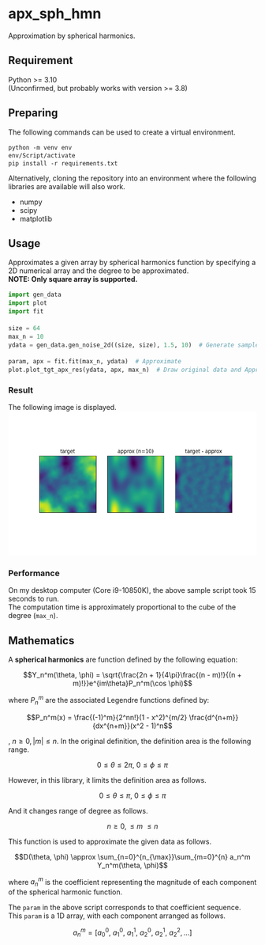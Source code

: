 # apx_sph_hmn
Approximation by spherical harmonics.

## Requirement
Python >= 3.10  
(Unconfirmed, but probably works with version >= 3.8)

## Preparing
The following commands can be used to create a virtual environment.
```commandline
python -m venv env
env/Script/activate
pip install -r requirements.txt
```
Alternatively, cloning the repository into an environment where the following libraries are available will also work.
- numpy
- scipy
- matplotlib

## Usage
Approximates a given array by spherical harmonics function 
by specifying a 2D numerical array and the degree to be approximated.  
**NOTE: Only square array is supported.** 

```python
import gen_data
import plot
import fit

size = 64
max_n = 10
ydata = gen_data.gen_noise_2d((size, size), 1.5, 10)  # Generate sample data

param, apx = fit.fit(max_n, ydata)  # Approximate
plot.plot_tgt_apx_res(ydata, apx, max_n)  # Draw original data and Approximated data
```

### Result
The following image is displayed.  
![Approximation result](images/Approx_by_SphHarm.png)

### Performance
On my desktop computer (Core i9-10850K), the above sample script took 15 seconds to run.  
The computation time is approximately proportional to the cube of the degree (`max_n`).

## Mathematics
A **spherical harmonics** are function defined by the following equation:
```math
Y_n^m(\theta, \phi) = \sqrt{\frac{2n + 1}{4\pi}\frac{(n - m)!}{(n + m)!}}e^{im\theta}P_n^m(\cos \phi)
```
where $P_n^m$ are the associated Legendre functions defined by:
```math
P_n^m(x) = \frac{(-1)^m}{2^nn!}(1 - x^2)^{m/2} \frac{d^{n+m}}{dx^{n+m}}(x^2 - 1)^n
```
, $n \geq 0, |m|\leq n$.
In the original definition, the definition area is the following range.
```math
0 \leq \theta \leq 2\pi,\ 0 \leq \phi \leq \pi
```

However, in this library, it limits the definition area as follows.
```math
0 \leq \theta \leq \pi,\ 0 \leq \phi \leq \pi
```
And it changes range of degree as follows.
```math
n \geq 0, \leq m\ \leq n
```
This function is used to approximate the given data as follows.
```math
D(\theta, \phi) \approx \sum_{n=0}^{n_{\max}}\sum_{m=0}^{n} a_n^m Y_n^m(\theta, \phi)
```
where $a_n^m$ is the coefficient representing the magnitude of each component of the spherical harmonic function.  

The `param` in the above script corresponds to that coefficient sequence. 
This `param` is a 1D array, with each component arranged as follows.

```math
a_n^m = [a_0^0,\ a_1^0,\ a_1^1,\ a_2^0,\ a_2^1,\ a_2^2, ...]
```